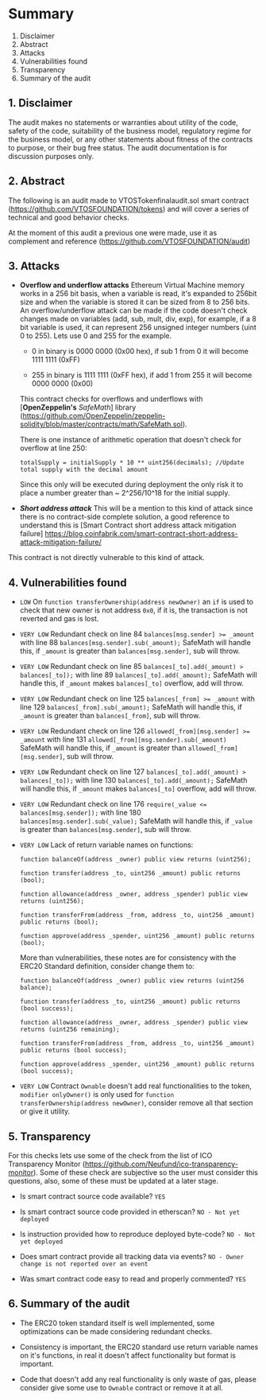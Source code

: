 # Summary

1. Disclaimer
2. Abstract
3. Attacks
4. Vulnerabilities found
5. Transparency
6. Summary of the audit

## 1. Disclaimer
The audit makes no statements or warranties about utility of the code, safety of the code, suitability of the business model, regulatory regime for the business model, or any other statements about fitness of the contracts to purpose, or their bug free status. The audit documentation is for discussion purposes only.

## 2. Abstract
The following is an audit made to VTOSTokenfinalaudit.sol smart contract (https://github.com/VTOSFOUNDATION/tokens) and will cover a series of technical and good behavior checks.

At the moment of this audit a previous one were made, use it as complement and reference (https://github.com/VTOSFOUNDATION/audit)

## 3. Attacks

* **Overflow and underflow attacks**
Ethereum Virtual Machine memory works in a 256 bit basis, when a variable is read, it's expanded to 256bit size and when the variable is stored it can be sized from 8 to 256 bits. An overflow/underflow attack can be made if the code doesn't check changes made on variables (add, sub, mult, div, exp), for example, if a 8 bit variable is used, it can represent 256 unsigned integer numbers (uint 0 to 255). Lets use 0 and 255 for the example.

  * 0 in binary is 0000 0000 (0x00 hex), if sub 1 from 0 it will become 1111 1111 (0xFF)
  
  * 255 in binary is 1111 1111 (0xFF hex), if add 1 from 255 it will become 0000 0000 (0x00)

  This contract checks for overflows and underflows with [**OpenZeppelin's** *SafeMath*] library (https://github.com/OpenZeppelin/zeppelin-solidity/blob/master/contracts/math/SafeMath.sol).

  There is one instance of arithmetic operation that doesn't check for overflow at line 250:

  `totalSupply = initialSupply * 10 ** uint256(decimals); //Update total supply with the decimal amount`

  Since this only will be executed during deployment the only risk it to place a number greater than ~ 2^256/10^18 for the initial supply.

* _**Short address attack**_
This will be a mention to this kind of attack since there is no contract-side complete solution, a good reference to understand this is [Smart Contract short address attack mitigation failure] https://blog.coinfabrik.com/smart-contract-short-address-attack-mitigation-failure/

This contract is not directly vulnerable to this kind of attack. 

## 4. Vulnerabilities found
* `LOW` On `function transferOwnership(address newOwner)` an `if` is used to check that new owner is not address `0x0`, if it is, the transaction is not reverted and gas is lost.

* `VERY LOW` Redundant check on line 84 `balances[msg.sender] >= _amount` with line 88 `balances[msg.sender].sub(_amount);` SafeMath will handle this, if `_amount` is greater than `balances[msg.sender]`, sub will throw.

* `VERY LOW` Redundant check on line 85 `balances[_to].add(_amount) > balances[_to]);` with line 89 `balances[_to].add(_amount);` SafeMath will handle this, if `_amount` makes `balances[_to]` overflow, add will throw.

* `VERY LOW` Redundant check on line 125 `balances[_from] >= _amount` with line 129 `balances[_from].sub(_amount);` SafeMath will handle this, if `_amount` is greater than `balances[_from]`, sub will throw.

* `VERY LOW` Redundant check on line 126 `allowed[_from][msg.sender] >= _amount` with line 131 `allowed[_from][msg.sender].sub(_amount)` SafeMath will handle this, if `_amount` is greater than `allowed[_from][msg.sender]`, sub will throw.

* `VERY LOW` Redundant check on line 127 `balances[_to].add(_amount) > balances[_to]);` with line 130 `balances[_to].add(_amount);` SafeMath will handle this, if `_amount` makes `balances[_to]` overflow, add will throw.

* `VERY LOW` Redundant check on line 176 `require(_value <= balances[msg.sender]);` with line 180 `balances[msg.sender].sub(_value);` SafeMath will handle this, if `_value` is greater than `balances[msg.sender]`, sub will throw.

* `VERY LOW` Lack of return variable names on functions:

  `function balanceOf(address _owner) public view returns (uint256);`
  
  `function transfer(address _to, uint256 _amount) public returns (bool);`

  `function allowance(address _owner, address _spender) public view returns (uint256);`
  
  `function transferFrom(address _from, address _to, uint256 _amount) public returns (bool);`
  
  `function approve(address _spender, uint256 _amount) public returns (bool);`

  More than vulnerabilities, these notes are for consistency with the ERC20 Standard definition, consider change them to:

  `function balanceOf(address _owner) public view returns (uint256 balance);`
  
  `function transfer(address _to, uint256 _amount) public returns (bool success);`

  `function allowance(address _owner, address _spender) public view returns (uint256 remaining);`
  
  `function transferFrom(address _from, address _to, uint256 _amount) public returns (bool success);`
  
  `function approve(address _spender, uint256 _amount) public returns (bool success);`

* `VERY LOW` Contract `Ownable` doesn't add real functionalities to the token, `modifier onlyOwner()` is only used for `function transferOwnership(address newOwner)`, consider remove all that section or give it utility.

## 5. Transparency
For this checks lets use some of the check from the list of ICO Transparency Monitor (https://github.com/Neufund/ico-transparency-monitor). Some of these check are subjective so the user must consider this questions, also, some of these must be updated at a later stage.

  * Is smart contract source code available? `YES`

  * Is smart contract source code provided in etherscan? `NO - Not yet deployed`

  * Is instruction provided how to reproduce deployed byte-code? `NO - Not yet deployed`

  * Does smart contract provide all tracking data via events? `NO - Owner change is not reported over an event`

  * Was smart contract code easy to read and properly commented? `YES`

## 6. Summary of the audit
* The ERC20 token standard itself is well implemented, some optimizations can be made considering redundant checks.

* Consistency is important, the ERC20 standard use return variable names on it's functions, in real it doesn't affect functionality but format is important.

* Code that doesn't add any real functionality is only waste of gas, please consider give some use to `Ownable` contract or remove it at all.
